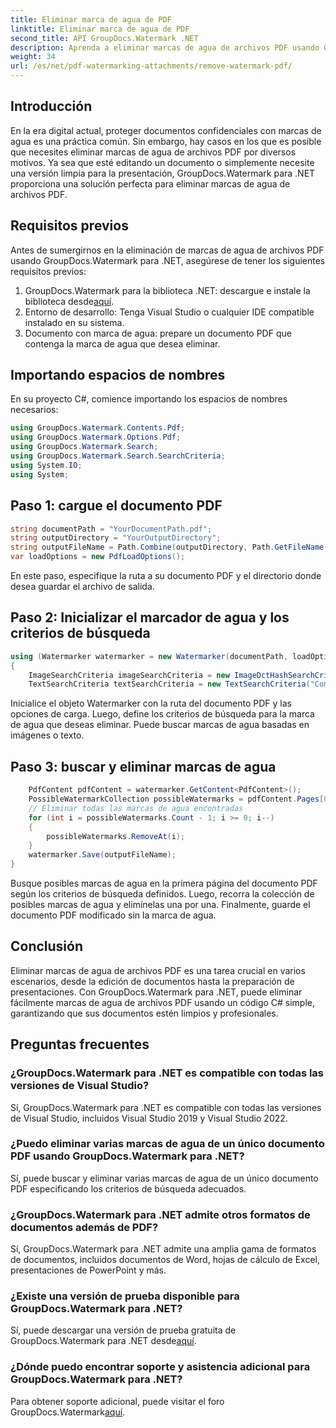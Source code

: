 ```yaml
---
title: Eliminar marca de agua de PDF
linktitle: Eliminar marca de agua de PDF
second_title: API GroupDocs.Watermark .NET
description: Aprenda a eliminar marcas de agua de archivos PDF usando GroupDocs.Watermark para .NET. Pasos sencillos para la edición profesional de documentos.
weight: 34
url: /es/net/pdf-watermarking-attachments/remove-watermark-pdf/
---
```

## Introducción
En la era digital actual, proteger documentos confidenciales con marcas de agua es una práctica común. Sin embargo, hay casos en los que es posible que necesites eliminar marcas de agua de archivos PDF por diversos motivos. Ya sea que esté editando un documento o simplemente necesite una versión limpia para la presentación, GroupDocs.Watermark para .NET proporciona una solución perfecta para eliminar marcas de agua de archivos PDF.
## Requisitos previos
Antes de sumergirnos en la eliminación de marcas de agua de archivos PDF usando GroupDocs.Watermark para .NET, asegúrese de tener los siguientes requisitos previos:
1.  GroupDocs.Watermark para la biblioteca .NET: descargue e instale la biblioteca desde[aquí](https://releases.groupdocs.com/Watermark/net/).
2. Entorno de desarrollo: Tenga Visual Studio o cualquier IDE compatible instalado en su sistema.
3. Documento con marca de agua: prepare un documento PDF que contenga la marca de agua que desea eliminar.

## Importando espacios de nombres
En su proyecto C#, comience importando los espacios de nombres necesarios:
```csharp
using GroupDocs.Watermark.Contents.Pdf;
using GroupDocs.Watermark.Options.Pdf;
using GroupDocs.Watermark.Search;
using GroupDocs.Watermark.Search.SearchCriteria;
using System.IO;
using System;
```
## Paso 1: cargue el documento PDF
```csharp
string documentPath = "YourDocumentPath.pdf";
string outputDirectory = "YourOutputDirectory";
string outputFileName = Path.Combine(outputDirectory, Path.GetFileName(documentPath));
var loadOptions = new PdfLoadOptions();
```
En este paso, especifique la ruta a su documento PDF y el directorio donde desea guardar el archivo de salida.
## Paso 2: Inicializar el marcador de agua y los criterios de búsqueda
```csharp
using (Watermarker watermarker = new Watermarker(documentPath, loadOptions))
{
    ImageSearchCriteria imageSearchCriteria = new ImageDctHashSearchCriteria(Constants.LogoPng);
    TextSearchCriteria textSearchCriteria = new TextSearchCriteria("Company Name");
```
Inicialice el objeto Watermarker con la ruta del documento PDF y las opciones de carga. Luego, define los criterios de búsqueda para la marca de agua que deseas eliminar. Puede buscar marcas de agua basadas en imágenes o texto.
## Paso 3: buscar y eliminar marcas de agua
```csharp
    PdfContent pdfContent = watermarker.GetContent<PdfContent>();
    PossibleWatermarkCollection possibleWatermarks = pdfContent.Pages[0].Search(imageSearchCriteria.Or(textSearchCriteria));
    // Eliminar todas las marcas de agua encontradas
    for (int i = possibleWatermarks.Count - 1; i >= 0; i--)
    {
        possibleWatermarks.RemoveAt(i);
    }
    watermarker.Save(outputFileName);
}
```
Busque posibles marcas de agua en la primera página del documento PDF según los criterios de búsqueda definidos. Luego, recorra la colección de posibles marcas de agua y elimínelas una por una. Finalmente, guarde el documento PDF modificado sin la marca de agua.

## Conclusión
Eliminar marcas de agua de archivos PDF es una tarea crucial en varios escenarios, desde la edición de documentos hasta la preparación de presentaciones. Con GroupDocs.Watermark para .NET, puede eliminar fácilmente marcas de agua de archivos PDF usando un código C# simple, garantizando que sus documentos estén limpios y profesionales.
## Preguntas frecuentes
### ¿GroupDocs.Watermark para .NET es compatible con todas las versiones de Visual Studio?
Sí, GroupDocs.Watermark para .NET es compatible con todas las versiones de Visual Studio, incluidos Visual Studio 2019 y Visual Studio 2022.
### ¿Puedo eliminar varias marcas de agua de un único documento PDF usando GroupDocs.Watermark para .NET?
Sí, puede buscar y eliminar varias marcas de agua de un único documento PDF especificando los criterios de búsqueda adecuados.
### ¿GroupDocs.Watermark para .NET admite otros formatos de documentos además de PDF?
Sí, GroupDocs.Watermark para .NET admite una amplia gama de formatos de documentos, incluidos documentos de Word, hojas de cálculo de Excel, presentaciones de PowerPoint y más.
### ¿Existe una versión de prueba disponible para GroupDocs.Watermark para .NET?
 Sí, puede descargar una versión de prueba gratuita de GroupDocs.Watermark para .NET desde[aquí](https://releases.groupdocs.com/).
### ¿Dónde puedo encontrar soporte y asistencia adicional para GroupDocs.Watermark para .NET?
 Para obtener soporte adicional, puede visitar el foro GroupDocs.Watermark[aquí](https://forum.groupdocs.com/c/watermark/19).